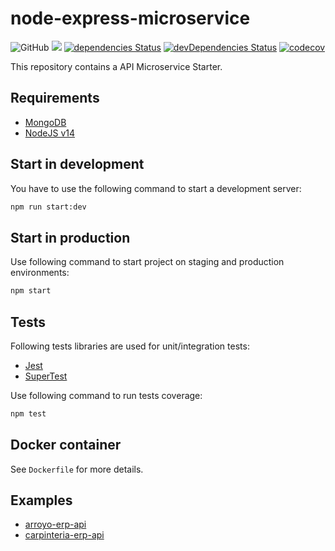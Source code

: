 # node-express-microservice
![GitHub](https://img.shields.io/github/license/soker90/node-express-microservice)
![](https://github.com/soker90/node-express-microservice/workflows/Node.js%20CI/badge.svg)
[![dependencies Status](https://david-dm.org/soker90/node-express-microservice/status.svg)](https://david-dm.org/soker90/node-express-microservice)
[![devDependencies Status](https://david-dm.org/soker90/node-express-microservice/dev-status.svg)](https://david-dm.org/soker90/node-express-microservice?type=dev)
[![codecov](https://codecov.io/gh/soker90/node-express-microservice/branch/master/graph/badge.svg)](https://codecov.io/gh/soker90/node-express-microservice)


This repository contains a API Microservice Starter.

## Requirements

* [MongoDB](https://www.mongodb.com/download-center "MongoDB")
* [NodeJS v14](https://nodejs.org/en/download "NodeJS")

## Start in development

You have to use the following command to start a development server:

```sh
npm run start:dev
```


## Start in production

Use following command to start project on staging and production environments:

```sh
npm start
```

## Tests

Following tests libraries are used for unit/integration tests:
* [Jest](https://jestjs.io/)
* [SuperTest](https://github.com/visionmedia/supertest#readme)

Use following command to run tests coverage:

```sh
npm test
```

## Docker container

See `Dockerfile` for more details.

## Examples

* [arroyo-erp-api](https://github.com/soker90/arroyo-erp-api)
* [carpinteria-erp-api](https://github.com/soker90/carpinteria-erp-api)
